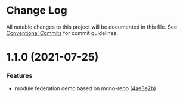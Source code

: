 # Change Log

All notable changes to this project will be documented in this file.
See [Conventional Commits](https://conventionalcommits.org) for commit guidelines.

# 1.1.0 (2021-07-25)


### Features

* module federation demo based on mono-repo ([4ae3e2b](https://github.com/shawlp/module-federation-demo/commit/4ae3e2be07d9f4352919265b7f7bb2dad0c1b293))
